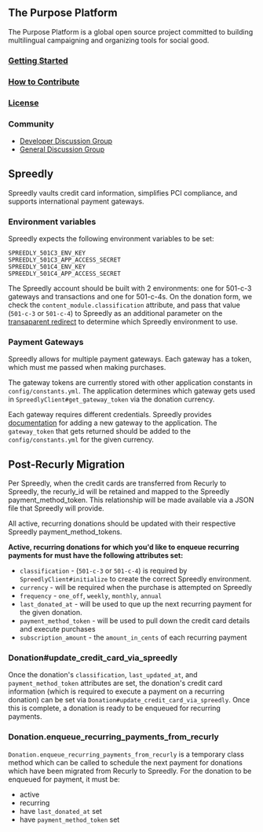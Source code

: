 ## The Purpose Platform

The Purpose Platform is a global open source project committed to building multilingual campaigning and organizing tools for social good.

### [Getting Started](https://github.com/PurposeOpen/Platform/wiki/Getting-Started)

### [How to Contribute](https://github.com/PurposeOpen/Platform/wiki/How-to-Contribute)

### [License](https://github.com/PurposeOpen/Platform/wiki/License)


### Community
- [Developer Discussion Group](http://groups.google.com/group/purpose-platform-dev)
- [General Discussion Group](http://groups.google.com/group/purpose-platform-general)

## Spreedly
Spreedly vaults credit card information, simplifies PCI compliance, and
supports international payment gateways.

### Environment variables
Spreedly expects the following environment variables to be set:

```
SPREEDLY_501C3_ENV_KEY
SPREEDLY_501C3_APP_ACCESS_SECRET
SPREEDLY_501C4_ENV_KEY
SPREEDLY_501C4_APP_ACCESS_SECRET
```

The Spreedly account should be built with 2 environments: one for 501-c-3 gateways and
transactions and one for 501-c-4s. On the donation form, we check the
`content_module.classification` attribute, and pass that value
(`501-c-3` or `501-c-4`) to Spreedly as
an additional parameter on the [transaparent
redirect](http://docs.spreedly.com/payment-methods/adding-with-redirect#using-the-redirect-url) to determine which Spreedly environment to use.

### Payment Gateways
Spreedly allows for multiple payment gateways. Each gateway has a token,
which must me passed when making purchases.

The gateway tokens are currently stored with other application constants in
`config/constants.yml`. The application determines which gateway gets
used in `SpreedlyClient#get_gateway_token` via the donation currency.

Each gateway requires different credentials. Spreedly provides
[documentation](http://docs.spreedly.com/gateways/adding) for adding a new gateway to the
application. The `gateway_token` that gets returned should be added to the
`config/constants.yml` for the given currency.

## Post-Recurly Migration
Per Spreedly, when the credit cards are transferred from Recurly to
Spreedly, the recurly_id will be retained and mapped to the Spreedly
payment_method_token. This relationship will be made available via a
JSON file that Spreedly will provide.

All active, recurring donations should be updated with their respective
Spreedly payment_method_tokens. 

**Active, recurring donations for which you'd like to enqueue recurring
payments for must have the following attributes set:**
* `classification` - (`501-c-3` or `501-c-4`) is required by `SpreedlyClient#initialize` to create the correct Spreedly environment.
* `currency` - will be required when the purchase is attempted on
  Spreedly
* `frequency` - `one_off`, `weekly`, `monthly`, `annual`
* `last_donated_at` - will be used to que up the next recurring payment for the given donation.
* `payment_method_token` - will be used to pull down the credit card
  details and execute purchases
* `subscription_amount` - the `amount_in_cents` of each recurring
  payment


### Donation#update_credit_card_via_spreedly
Once the donation's `classification`, `last_updated_at`, and
`payment_method_token` attributes are set, the donation's credit card
information (which is required to execute a payment on a recurring
donation) can be set via `Donation#update_credit_card_via_spreedly`.
Once this is complete, a donation is ready to be enqueued for recurring
payments.

### Donation.enqueue_recurring_payments_from_recurly
`Donation.enqueue_recurring_payments_from_recurly` is a temporary class
method which can be called to schedule the next payment for donations
which have been migrated from Recurly to Spreedly. For the donation to
be enqueued for payment, it must be:
* active
* recurring
* have `last_donated_at` set
* have `payment_method_token` set
